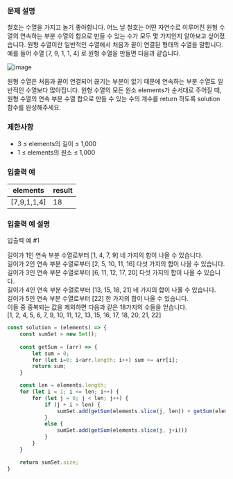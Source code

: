 ### 문제 설명

철호는 수열을 가지고 놀기 좋아합니다. 어느 날 철호는 어떤 자연수로 이루어진 원형 수열의 연속하는 부분 수열의 합으로 만들 수 있는 수가 모두 몇 가지인지 알아보고 싶어졌습니다. 원형 수열이란 일반적인 수열에서 처음과 끝이 연결된 형태의 수열을 말합니다. 예를 들어 수열 [7, 9, 1, 1, 4] 로 원형 수열을 만들면 다음과 같습니다.

![image](https://user-images.githubusercontent.com/86306802/207892941-35e2fb78-0510-4474-97ff-7057775873e9.png)

원형 수열은 처음과 끝이 연결되어 끊기는 부분이 없기 때문에 연속하는 부분 수열도 일반적인 수열보다 많아집니다.
원형 수열의 모든 원소 elements가 순서대로 주어질 때, 원형 수열의 연속 부분 수열 합으로 만들 수 있는 수의 개수를 return 하도록 solution 함수를 완성해주세요.


### 제한사항

- 3 ≤ elements의 길이 ≤ 1,000
- 1 ≤ elements의 원소 ≤ 1,000

### 입출력 예

| elements |	result |
| ----------- | ---- |
| [7,9,1,1,4]	| 18 |

### 입출력 예 설명

입출력 예 #1

길이가 1인 연속 부분 수열로부터 [1, 4, 7, 9] 네 가지의 합이 나올 수 있습니다.<br>
길이가 2인 연속 부분 수열로부터 [2, 5, 10, 11, 16] 다섯 가지의 합이 나올 수 있습니다.<br>
길이가 3인 연속 부분 수열로부터 [6, 11, 12, 17, 20] 다섯 가지의 합이 나올 수 있습니다.<br>
길이가 4인 연속 부분 수열로부터 [13, 15, 18, 21] 네 가지의 합이 나올 수 있습니다.<br>
길이가 5인 연속 부분 수열로부터 [22] 한 가지의 합이 나올 수 있습니다.<br>
이들 중 중복되는 값을 제외하면 다음과 같은 18가지의 수들을 얻습니다.<br>
[1, 2, 4, 5, 6, 7, 9, 10, 11, 12, 13, 15, 16, 17, 18, 20, 21, 22]<br>


```javascript
const solution = (elements) => {
    const sumSet = new Set();
    
    const getSum = (arr) => {
        let sum = 0;
        for (let i=0; i<arr.length; i++) sum += arr[i];
        return sum;
    }

    const len = elements.length;
    for (let i = 1; i <= len; i++) {
        for (let j = 0; j < len; j++) {
            if (j + i > len) {
                sumSet.add(getSum(elements.slice(j, len)) + getSum(elements.slice(0, j+i-len)));
            }
            else {
                sumSet.add(getSum(elements.slice(j, j+i)))
            }
        }
    }

    return sumSet.size;
}
```
